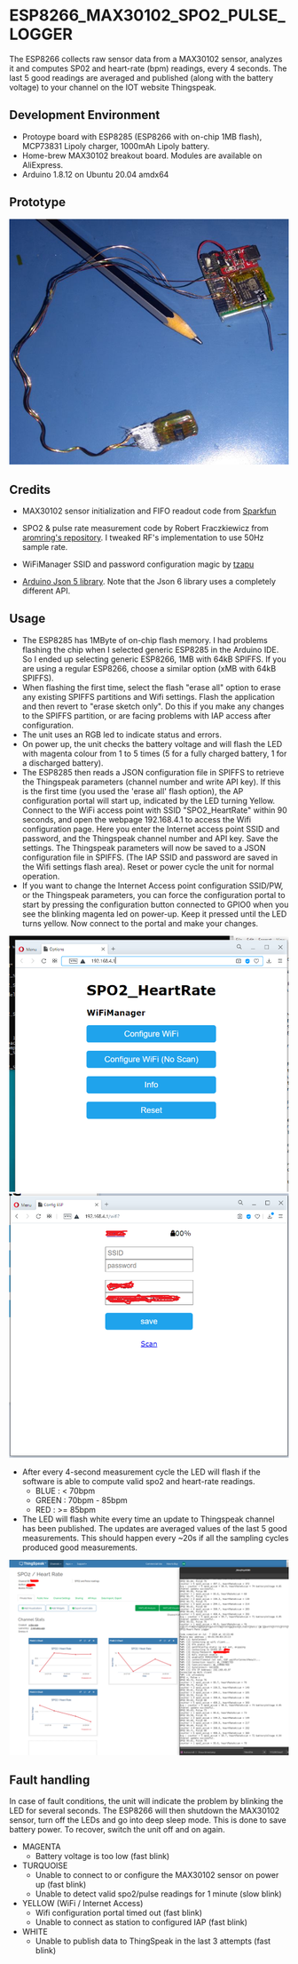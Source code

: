 # ESP8266_MAX30102_SPO2_PULSE_LOGGER

The ESP8266 collects raw sensor data from a MAX30102 
sensor, analyzes it and computes SP02 and heart-rate (bpm) readings, every 4 seconds. 
The last 5 good readings are averaged and published (along with the battery voltage) to your 
channel on the IOT website Thingspeak.

## Development Environment

* Protoype board with ESP8285 (ESP8266 with on-chip 1MB flash), MCP73831 Lipoly charger, 1000mAh Lipoly battery.
* Home-brew MAX30102 breakout board. Modules are available on AliExpress.
* Arduino 1.8.12 on Ubuntu 20.04 amdx64

## Prototype

<img src="prototype_hardware.jpg" />

## Credits

* MAX30102 sensor initialization and FIFO readout code from 
[Sparkfun](https://github.com/sparkfun/SparkFun_MAX3010x_Sensor_Library)

* SPO2 & pulse rate measurement code by Robert Fraczkiewicz from 
[aromring's repository](https://github.com/aromring/MAX30102_by_RF). I tweaked RF's implementation to use 50Hz sample rate. 

* WiFiManager SSID and password configuration magic by [tzapu](https://github.com/tzapu/WiFiManager)

* [Arduino Json 5 library](https://github.com/bblanchon/ArduinoJson/tree/5.x). Note that
the Json 6 library uses a completely different API.

## Usage

* The ESP8285 has 1MByte of on-chip flash memory. I had problems flashing the chip when
I selected generic ESP8285 in the Arduino IDE. So I ended up selecting generic ESP8266, 
1MB with 64kB SPIFFS. If you are
using a regular ESP8266, choose a similar option (xMB with 64kB SPIFFS).
* When flashing the first time, select the flash "erase all" option to erase any existing
SPIFFS partitions and Wifi settings. Flash the application and then revert to "erase sketch only".
Do this if you make any changes to the SPIFFS partition, or are facing problems with IAP access after
configuration.
* The unit uses an RGB led to indicate status and errors.
* On power up, the unit checks the battery voltage and will flash the LED with magenta colour from 1 to 5 times (5 for
a fully charged battery, 1 for a discharged battery).
* The ESP8285 then reads a JSON configuration file in SPIFFS to retrieve the Thingspeak
parameters (channel number and write API key). If this is the first time (you used the
'erase all' flash option),
the AP configuration portal will start up, indicated by the LED turning Yellow.
Connect to the WiFi access point with SSID "SPO2_HeartRate" within 90 seconds,
and open the webpage 192.168.4.1 to access the Wifi configuration page. Here you enter the 
Internet access point SSID and password, and the Thingspeak channel number and API key.
Save the settings. The Thingspeak parameters will now be saved to a JSON configuration file
in SPIFFS. (The IAP SSID and password are saved in the Wifi settings flash area).
Reset or power cycle the unit for normal operation. 
* If you want to change the Internet Access point configuration SSID/PW, or the Thingspeak
parameters, you can force the configuration portal to start by pressing the configuration button
connected to GPIO0 when you see the blinking magenta led on power-up. Keep it pressed until the LED
turns yellow. Now connect to the portal and make your changes.

<img src="ConfigPortal1.png" />

<img src="ConfigPortal2.png" />

* After every 4-second measurement cycle the LED will flash 
if the software is able to compute valid spo2 and heart-rate readings.
	* BLUE : < 70bpm
	* GREEN : 70bpm - 85bpm
	* RED	: >= 85bpm 
* The LED will flash white every time an update to Thingspeak channel has been published. 
The updates are averaged values of the last 5 good measurements. This should happen every ~20s 
if all the sampling cycles produced good measurements. 

<img src="screenshot.png"/>

## Fault handling

In case of fault conditions, the unit will indicate the problem by blinking the LED for several seconds.
The ESP8266 will then shutdown the MAX30102 sensor, turn off the LEDs and go into deep sleep mode.
This is done to save battery power. To recover, switch the unit off and on again.

* MAGENTA
	* Battery voltage is too low (fast blink)
* TURQUOISE 
	* Unable to connect to or configure the MAX30102 sensor on power up (fast blink)
	* Unable to detect valid spo2/pulse readings for 1 minute (slow blink)
* YELLOW  (WiFi / Internet Access)
	* Wifi configuration portal timed out (fast blink)
	* Unable to connect as station to configured IAP (fast blink)
* WHITE
	* Unable to publish data to ThingSpeak in the last 3 attempts (fast blink)




